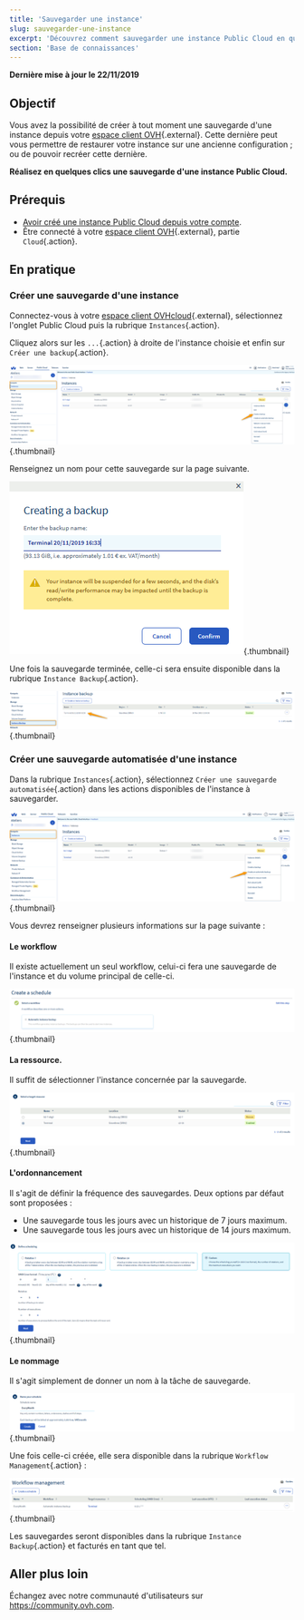 ```yaml
---
title: 'Sauvegarder une instance'
slug: sauvegarder-une-instance
excerpt: 'Découvrez comment sauvegarder une instance Public Cloud en quelques clics'
section: 'Base de connaissances'
---
```


**Dernière mise à jour le 22/11/2019**

## Objectif

Vous avez la possibilité de créer à tout moment une sauvegarde d'une instance depuis votre [espace client OVH](https://www.ovh.com/auth/?action=gotomanager){.external}. Cette dernière peut vous permettre de restaurer votre instance sur une ancienne configuration ; ou de pouvoir recréer cette dernière.

**Réalisez en quelques clics une sauvegarde d'une instance Public Cloud.**

## Prérequis

- [Avoir créé une instance Public Cloud depuis votre compte](../creer-instance-espace-client/).
- Être connecté à votre [espace client OVH](https://www.ovh.com/auth/?action=gotomanager){.external}, partie `Cloud`{.action}.

## En pratique

### Créer une sauvegarde d'une instance

Connectez-vous à votre [espace client OVHcloud](https://www.ovh.com/auth/?action=gotomanager){.external}, sélectionnez l'onglet Public Cloud puis la rubrique `Instances`{.action}.

Cliquez alors sur les `...`{.action} à droite de l'instance choisie et enfin sur `Créer une backup`{.action}.

![public-cloud-instance-backup](images/createbackup1.png){.thumbnail}

Renseignez un nom pour cette sauvegarde sur la page suivante.

![public-cloud-instance-backup](images/createbackup2.png){.thumbnail}

Une fois la sauvegarde terminée, celle-ci sera ensuite disponible dans la rubrique `Instance Backup`{.action}.

![public-cloud-instance-backup](images/createbackup3.png){.thumbnail}

### Créer une sauvegarde automatisée d'une instance

Dans la rubrique `Instances`{.action}, sélectionnez `Créer une sauvegarde automatisée`{.action} dans les actions disponibles de l'instance à sauvegarder.

![public-cloud-instance-backup](images/createbackup4.png){.thumbnail}

Vous devrez renseigner plusieurs informations sur la page suivante :

#### **Le workflow** 

Il existe actuellement un seul workflow, celui-ci fera une sauvegarde de l'instance et du volume principal de celle-ci.

![public-cloud-instance-backup](images/createbackup5.png){.thumbnail}

#### **La ressource**. 

Il suffit de sélectionner l'instance concernée par la sauvegarde.

![public-cloud-instance-backup](images/createbackup6.png){.thumbnail}

#### **L'ordonnancement** 

Il s'agit de définir la fréquence des sauvegardes. Deux options par défaut sont proposées :

* Une sauvegarde tous les jours avec un historique de 7 jours maximum.
* Une sauvegarde tous les jours avec un historique de 14 jours maximum.

![public-cloud-instance-backup](images/createbackup7.png){.thumbnail}

    
#### **Le nommage** 

Il s'agit simplement de donner un nom à la tâche de sauvegarde.
 
![public-cloud-instance-backup](images/createbackup8.png){.thumbnail}

Une fois celle-ci créée, elle sera disponible dans la rubrique `Workflow Management`{.action} :

![public-cloud-instance-backup](images/createbackup9.png){.thumbnail}

Les sauvegardes seront disponibles dans la rubrique `Instance Backup`{.action} et facturés en tant que tel.


## Aller plus loin

Échangez avec notre communauté d'utilisateurs sur <https://community.ovh.com>.